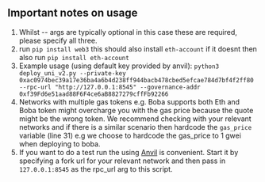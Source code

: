 ## Important notes on usage
1. Whilst -- args are typically optional in this case these are required, please specify all three.
2. run `pip install web3` this should also install `eth-account` if it doesnt then also run `pip install eth-account`
3. Example usage (using default key provided by anvil):
`python3 deploy_uni_v2.py --private-key 0xac0974bec39a17e36ba4a6b4d238ff944bacb478cbed5efcae784d7bf4f2ff80 --rpc-url "http://127.0.0.1:8545" --governance-addr 0xf39Fd6e51aad88F6F4ce6aB8827279cffFb92266` 
4. Networks with multiple gas tokens e.g. Boba supports both Eth and Boba token might overcharge you with the gas price because the quote might be the wrong token.
We recommend checking with your relevant networks and if there is a similar scenario then hardcode the  `gas_price` variable (line 31)
e.g we choose to hardcode the gas_price to 1 gwei when deploying to boba.
5. If you want to do a test run the using [Anvil](https://github.com/foundry-rs/foundry) is convenient. Start it by specifying a fork url for your relevant network and then pass in `127.0.0.1:8545` as the rpc_url arg to this script.